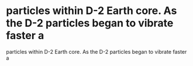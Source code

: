 # particles within D-2 Earth core. As the D-2 particles began to vibrate faster a

particles within D-2 Earth core. As the D-2 particles began to vibrate faster a